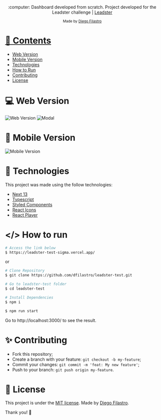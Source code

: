<p align="center">
   :computer: Dashboard developed from scratch. Project developed for the Leadster challenge | <a href="https://leadster.com.br/">Leadster</a>
</p>
<div align="center">
  <sub> Made by
    <a href="https://github.com/dfilastro">Diego Filastro
  </sub>
</div>

# 📌 Contents

- [Web Version](#computer-web-version)
- [Mobile Version](#-mobile-version)
- [Technologies](#rocket-technologies)
- [How to Run](#-how-to-run)
- [Contributing](#sparkles-contributing)
- [License](#page_facing_up-license)

# :computer: Web Version

![Web Version](https://github.com/dfilastro/teste-teamsoft/assets/90292951/1968be9c-e22b-40ce-a6b8-d070969b1c17)
![Modal](https://github.com/dfilastro/teste-teamsoft/assets/90292951/9ce3d265-f454-4c03-8d27-97f8c34dd310)

# 📱 Mobile Version

![Mobile Version](https://github.com/dfilastro/teste-teamsoft/assets/90292951/a4b7db58-9812-4cb8-8973-c957b08cf830)

# :rocket: Technologies

This project was made using the follow technologies:

- [Next 13](https://nextjs.org/blog/next-13)
- [Typescript](https://www.typescriptlang.org/)
- [Styled Components](https://styled-components.com/)
- [React Icons](https://react-icons.github.io/react-icons/)
- [React Player](https://www.npmjs.com/package/react-player)

# </> How to run
```bash
# Access the link below
$ https://leadster-test-sigma.vercel.app/
```
or

```bash
# Clone Repository
$ git clone https://github.com/dfilastro/leadster-test.git
```

```bash
# Go to leadster-test folder
$ cd leadster-test
```

```bash
# Install Dependencies
$ npm i
```

```bash
$ npm run start
```

Go to http://localhost:3000/ to see the result.

# :sparkles: Contributing

- Fork this repository;
- Create a branch with your feature: `git checkout -b my-feature`;
- Commit your changes: `git commit -m 'feat: My new feature'`;
- Push to your branch: `git push origin my-feature`.

# :page_facing_up: License

This project is under the [MIT license](./LICENSE).
Made by [Diego Filastro](https://www.linkedin.com/in/dfilastro/).

Thank you! 🌠
